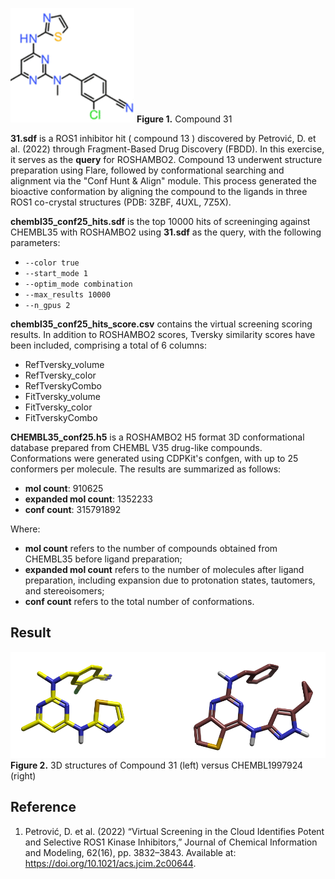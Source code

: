 ![ROS1 inhibitor compound 31](data/AZ-ROS1-inhibitor-31.png)
**Figure 1.** Compound 31

**31.sdf** is a ROS1 inhibitor hit ( compound 13 ) discovered by Petrović, D. et al. (2022) through Fragment-Based Drug Discovery (FBDD). In this exercise, it serves as the **query** for ROSHAMBO2. Compound 13 underwent structure preparation using Flare, followed by conformational searching and alignment via the "Conf Hunt & Align" module. This process generated the bioactive conformation by aligning the compound to the ligands in three ROS1 co-crystal structures (PDB: 3ZBF, 4UXL, 7Z5X).

**chembl35_conf25_hits.sdf** is the top 10000 hits of screeninging against CHEMBL35 with ROSHAMBO2 using **31.sdf** as the query, with the following parameters:

- `--color true`
- `--start_mode 1`
- `--optim_mode combination`
- `--max_results 10000`
- `--n_gpus 2`

**chembl35_conf25_hits_score.csv** contains the virtual screening scoring results. In addition to ROSHAMBO2 scores, Tversky similarity scores have been included, comprising a total of 6 columns:

- RefTversky_volume
- RefTversky_color
- RefTverskyCombo
- FitTversky_volume
- FitTversky_color
- FitTverskyCombo

**CHEMBL35_conf25.h5** is a ROSHAMBO2 H5 format 3D conformational database prepared from CHEMBL V35 drug-like compounds. Conformations were generated using CDPKit's confgen, with up to 25 conformers per molecule. The results are summarized as follows:

- **mol count**: 910625
- **expanded mol count**: 1352233
- **conf count**: 315791892

Where:
- **mol count** refers to the number of compounds obtained from CHEMBL35 before ligand preparation;
- **expanded mol count** refers to the number of molecules after ligand preparation, including expansion due to protonation states, tautomers, and stereoisomers;
- **conf count** refers to the total number of conformations.

## Result
![Compound 31 and CHEMBL1997924](https://github.com/gkxiao/RoshamboLearningJourney/blob/main/data/compound-31-and-CHEMBL1997924.png)
**Figure 2.** 3D structures of Compound 31 (left) versus CHEMBL1997924 (right)
## Reference
1. Petrović, D. et al. (2022) “Virtual Screening in the Cloud Identifies Potent and Selective ROS1 Kinase Inhibitors,” Journal of Chemical Information and Modeling, 62(16), pp. 3832–3843. Available at: https://doi.org/10.1021/acs.jcim.2c00644.


